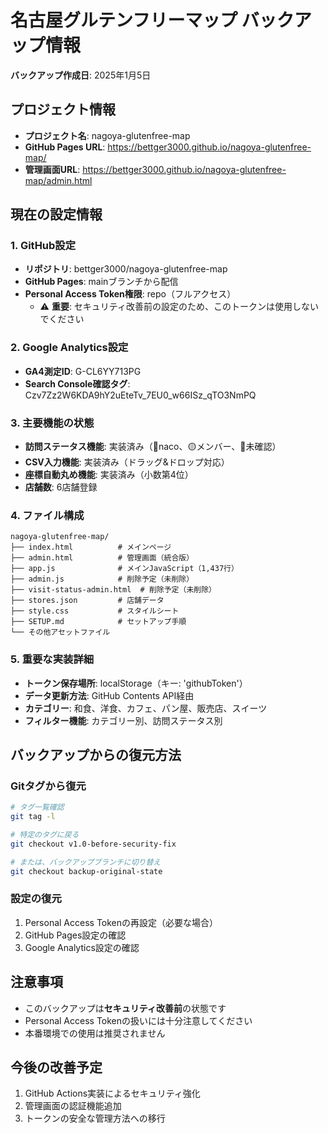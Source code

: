 # 名古屋グルテンフリーマップ バックアップ情報
**バックアップ作成日**: 2025年1月5日

## プロジェクト情報
- **プロジェクト名**: nagoya-glutenfree-map
- **GitHub Pages URL**: https://bettger3000.github.io/nagoya-glutenfree-map/
- **管理画面URL**: https://bettger3000.github.io/nagoya-glutenfree-map/admin.html

## 現在の設定情報

### 1. GitHub設定
- **リポジトリ**: bettger3000/nagoya-glutenfree-map
- **GitHub Pages**: mainブランチから配信
- **Personal Access Token権限**: repo（フルアクセス）
  - ⚠️ **重要**: セキュリティ改善前の設定のため、このトークンは使用しないでください

### 2. Google Analytics設定
- **GA4測定ID**: G-CL6YY713PG
- **Search Console確認タグ**: Czv7Zz2W6KDA9hY2uEteTv_7EU0_w66ISz_qTO3NmPQ

### 3. 主要機能の状態
- **訪問ステータス機能**: 実装済み（🔴naco、🟡メンバー、🤍未確認）
- **CSV入力機能**: 実装済み（ドラッグ&ドロップ対応）
- **座標自動丸め機能**: 実装済み（小数第4位）
- **店舗数**: 6店舗登録

### 4. ファイル構成
```
nagoya-glutenfree-map/
├── index.html          # メインページ
├── admin.html          # 管理画面（統合版）
├── app.js              # メインJavaScript（1,437行）
├── admin.js            # 削除予定（未削除）
├── visit-status-admin.html  # 削除予定（未削除）
├── stores.json         # 店舗データ
├── style.css           # スタイルシート
├── SETUP.md            # セットアップ手順
└── その他アセットファイル
```

### 5. 重要な実装詳細
- **トークン保存場所**: localStorage（キー: 'githubToken'）
- **データ更新方法**: GitHub Contents API経由
- **カテゴリー**: 和食、洋食、カフェ、パン屋、販売店、スイーツ
- **フィルター機能**: カテゴリー別、訪問ステータス別

## バックアップからの復元方法

### Gitタグから復元
```bash
# タグ一覧確認
git tag -l

# 特定のタグに戻る
git checkout v1.0-before-security-fix

# または、バックアップブランチに切り替え
git checkout backup-original-state
```

### 設定の復元
1. Personal Access Tokenの再設定（必要な場合）
2. GitHub Pages設定の確認
3. Google Analytics設定の確認

## 注意事項
- このバックアップは**セキュリティ改善前**の状態です
- Personal Access Tokenの扱いには十分注意してください
- 本番環境での使用は推奨されません

## 今後の改善予定
1. GitHub Actions実装によるセキュリティ強化
2. 管理画面の認証機能追加
3. トークンの安全な管理方法への移行